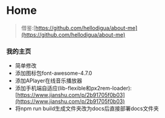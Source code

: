 # Home

> 借鉴:[https://github.com/hellodigua/about-me](https://github.com/hellodigua/about-me)

### 我的主页

* 简单修改
* 添加图标包font-awesome-4.7.0
* 添加APlayer在线音乐播放器
* 添加手机端自适应(lib-flexible和px2rem-loader):[https://www.jianshu.com/p/2b91705f0b03](https://www.jianshu.com/p/2b91705f0b03)
* 将npm run build生成文件夹改为docs后直接部署docs文件夹